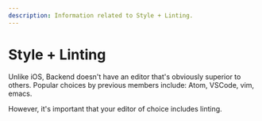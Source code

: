 ```yaml
---
description: Information related to Style + Linting.
---
```


# Style + Linting

Unlike iOS, Backend doesn't have an editor that's obviously superior to others. Popular choices by previous members include: Atom, VSCode, vim, emacs. 

However, it's important that your editor of choice includes linting. 

